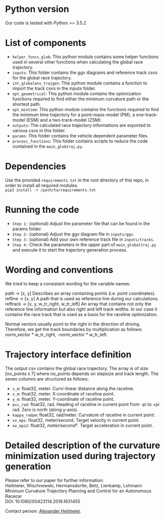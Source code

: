 # Python version
Our code is tested with Python >= 3.5.2

# List of components
* `helper_funcs_glob`: This python module contains some helper functions used in several other functions when 
calculating the global race trajectory.
* `inputs`: This folder contains the ggv diagrams and reference track csvs for the global race trajectory.
* `int_globalenv_trajgen`: This python module contains a function to import the track csvs in the inputs folder.
* `opt_geometrical`: This python module contains the optimization functions required to find either the minimum 
curvature path or the shortest path.
* `opt_mintime`: This python module contains the functions required to find the minimum time trajectory for 
a point-mass-model (PM), a one-track-model (ESM) and a two-track-model (ZSM).
* `outputs`: The calculated race trajectory informations are exported to various csvs in this folder.
* `params`: This folder contains the vehicle dependent parameter files.
* `process_functions`: This folder contains scripts to reduce the code contained in the `main_globtraj.py`.

# Dependencies
Use the provided `requirements.txt` in the root directory of this repo, in order to install all required modules.\
`pip3 install -r /path/to/requirements.txt`

# Running the code
* `Step 1:` (optional) Adjust the parameter file that can be found in the params folder.
* `Step 2:` (optional) Adjust the ggv diagram file in `inputs/ggv`.
* `Step 3:` (optional) Add your own reference track file in `inputs/tracks`.
* `Step 4:` Check the parameters in the upper part of `main_globaltraj.py` and execute it to start the trajectory 
generation process.

# Wording and conventions
We tried to keep a consistant wording for the variable names:

path -> [x, y] Describes an array containing points (i.e. point coordinates).\
refline -> [x, y] A path that is used as reference line during our calculations.\
reftrack -> [x, y, w_tr_right, w_tr_left] An array that contains not only the reference line information but also right
and left track widths. In our case it contains the race track that is used as a basis for the raceline optimization.

Normal vectors usually point to the right in the direction of driving. Therefore, we get the track boundaries by
multiplication as follows: norm_vector * w_tr_right, -norm_vector * w_tr_left.

# Trajectory interface definition
The output csv contains the global race trajectory. The array is of size
[no_points x 7] where no_points depends on stepsize and track length. The seven columns are structured as follows:

* `s_m`: float32, meter. Curvi-linear distance along the raceline.
* `x_m`: float32, meter. X-coordinate of raceline point.
* `y_m`: float32, meter. Y-coordinate of raceline point.
* `psi_rad`: float32, rad. Heading of raceline in current point from -pi to +pi rad. Zero is north (along y-axis).
* `kappa_radpm`: float32, rad/meter. Curvature of raceline in current point.
* `vx_mps`: float32, meter/second. Target velocity in current point.
* `ax_mps2`: float32, meter/second². Target acceleration in current point.

# Detailed description of the curvature minimization used during trajectory generation
Please refer to our paper for further information:\
Heilmeier, Wischnewski, Hermansdorfer, Betz, Lienkamp, Lohmann\
Minimum Curvature Trajectory Planning and Control for an Autonomous Racecar\
DOI: 10.1080/00423114.2019.1631455

Contact person: [Alexander Heilmeier](mailto:alexander.heilmeier@tum.de).
